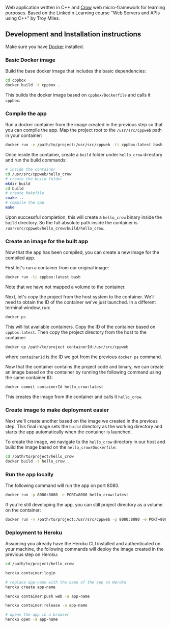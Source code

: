 Web application written in C++ and [Crow](https://github.com/ipkn/crow) web micro-framework for learning purposes.
Based on the LinkedIn Learning course "Web Servers and APIs using C++" by Troy Miles.

## Development and Installation instructions

Make sure you have [Docker]() installed.

### Basic Docker image
Build the base docker image that includes the basic dependencies:

```sh
cd cppbox
docker build -t cppbox .
```
This builds the docker image based on `cppbox/Dockerfile` and calls it `cppbox`.

### Compile the app

Run a docker container from the image created in the previous step so that you can
compile the app. Map the project root to the `/usr/src/cppweb` path in your container:

```sh
docker run -v /path/to/project:/usr/src/cppweb -ti cppbox:latest bash
```
Once inside the container, create a `build` folder under `hello_crow` directory
and run the build commands:

```sh
# inside the container
cd /usr/src/cppweb/hello_crow
# create the build folder
mkdir build
cd build
# create Makefile
cmake ..
# compile the app
make
```
Upon successful completion, this will create a `hello_crow` binary inside the `build` directory.
So the full absolute path inside the container is `/usr/src/cppweb/hello_crow/build/hello_crow`.

###  Create an image for the built app

Now that the app has been compiled, you can create a new image for the compiled app.

First let's run a container from our original image:
```sh
docker run -ti cppbox:latest bash
```
Note that we have not mapped a volume to the container.

Next, let's copy the project from the host system to the container.
We'll need to obtain the ID of the container we've just launched. In
a different terminal window, run:
```sh
docker ps
```
This will list available containers. Copy the ID of the container based on `cppbox:latest`.
Then copy the project directory from the host to the container:
```sh
docker cp /path/to/project containerId:/usr/src/cppweb
```
where `containerId` is the ID we got from the previous `docker ps` command.

Now that the container contains the project code and binary, we can create an image based
on the container by running the following command using the same container ID:
```sh
docker commit containerId hello_crow:latest
```
This creates the image from the container and calls it `hello_crow`.

### Create image to make deployment easier

Next we'll create another based on the image we created in the previous step.
This final image sets the `build` directory as the working directory and
starts the app automatically when the container is launched.

To create the image, we navigate to the `hello_crow` directory in our host and build the image based
on the `hello_crow/Dockerfile`:
```sh
cd /path/to/project/hello_crow
docker build -t hello_crow .
```

### Run the app locally

The following command will run the app on port 8080.
```sh
docker run -p 8080:8080 -e PORT=8080 hello_crow:latest
```

If you're still developing the app, you can still project directory as a volume on the
container:
```sh
docker run -v /path/to/project:/usr/src/cppweb -p 8080:8080 -e PORT=8080 hello_crow:latest
```

### Deployment to Heroku

Assuming you already have the Heroku CLI installed and authenticated on your machine,
the following commands will deploy the image created in the previous step on Heroku:

```sh
cd /path/to/project/hello_crow

heroku container:login

# replace app-name with the name of the app on Heroku
heroku create app-name

heroku container:push web -a app-name

heroku container:release -a app-name

# opens the app in a browser
heroku open -a app-name
```

